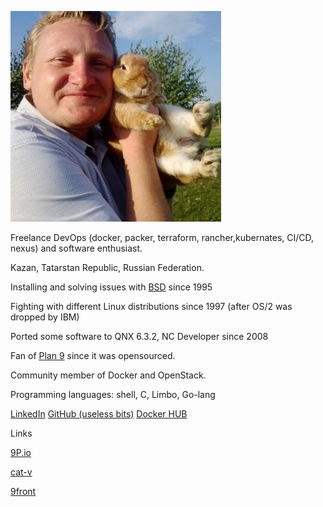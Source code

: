 ![photo](30d4538.jpg)


Freelance DevOps (docker, packer, terraform, rancher,kubernates, CI/CD, nexus) and software enthusiast.

Kazan, Tatarstan Republic, Russian Federation.

Installing and solving issues with [BSD](http://www.bsd.org) since 1995

Fighting  with different Linux distributions since 1997 (after OS/2 was dropped by IBM)

Ported some software to QNX 6.3.2, NC Developer since 2008

Fan of [Plan 9](http://plan9.bell-labs.com) since it was opensourced.

Community member of Docker and OpenStack.

Programming languages: shell, C, Limbo, Go-lang

[LinkedIn](https://www.linkedin.com/in/zhilkinsergey/)
[GitHub (useless bits)](https://github.com/szhilkin)
[Docker HUB](https://hub.docker.com/u/szhilkin/)

Links

[9P.io](http://9p.io)

[cat-v](http://cat-v.org)

[9front](http://9front.org)

